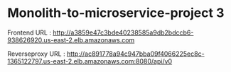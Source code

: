 # Monolith-to-microservice-project 3

Frontend URL : http://a3859e47c3bde40238585a9db2bdccb6-938626920.us-east-2.elb.amazonaws.com

Reverseproxy URL : http://ac891778a94c947bba09f4066225ec8c-1365122797.us-east-2.elb.amazonaws.com:8080/api/v0